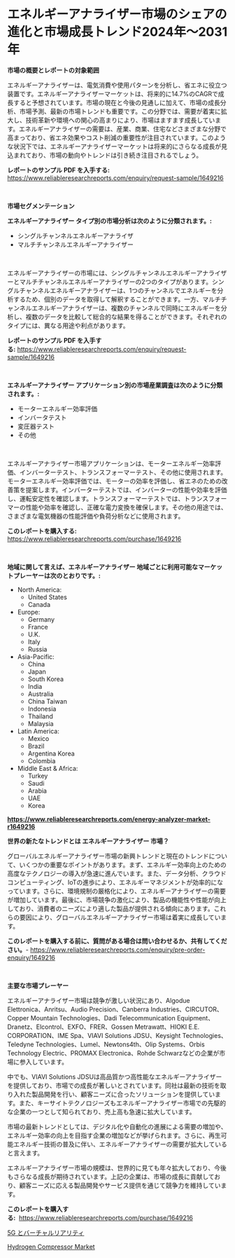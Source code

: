 <p><h1>エネルギーアナライザー市場のシェアの進化と市場成長トレンド2024年～2031年</h1></p><p><strong>市場の概要とレポートの対象範囲</strong></p>
<p><p>エネルギーアナライザーは、電気消費や使用パターンを分析し、省エネに役立つ装置です。エネルギーアナライザーマーケットは、将来的に14.7%のCAGRで成長すると予想されています。市場の現在と今後の見通しに加えて、市場の成長分析、市場予測、最新の市場トレンドも重要です。この分野では、需要が着実に拡大し、技術革新や環境への関心の高まりにより、市場はますます成長しています。エネルギーアナライザーの需要は、産業、商業、住宅などさまざまな分野で高まっており、省エネ効果やコスト削減の重要性が注目されています。このような状況下では、エネルギーアナライザーマーケットは将来的にさらなる成長が見込まれており、市場の動向やトレンドは引き続き注目されるでしょう。</p></p>
<p><strong>レポートのサンプル PDF を入手する:</strong> <a href="https://www.reliableresearchreports.com/enquiry/request-sample/1649216">https://www.reliableresearchreports.com/enquiry/request-sample/1649216</a></p>
<p>&nbsp;</p>
<p><strong>市場セグメンテーション</strong></p>
<p><strong>エネルギーアナライザー タイプ別の市場分析は次のように分類されます。:</strong></p>
<p><ul><li>シングルチャンネルエネルギーアナライザ</li><li>マルチチャンネルエネルギーアナライザー</li></ul></p>
<p>&nbsp;</p>
<p><p>エネルギーアナライザーの市場には、シングルチャンネルエネルギーアナライザーとマルチチャンネルエネルギーアナライザーの2つのタイプがあります。シングルチャンネルエネルギーアナライザーは、1つのチャンネルでエネルギーを分析するため、個別のデータを取得して解釈することができます。一方、マルチチャンネルエネルギーアナライザーは、複数のチャンネルで同時にエネルギーを分析し、複数のデータを比較して総合的な結果を得ることができます。それぞれのタイプには、異なる用途や利点があります。</p></p>
<p><strong>レポートのサンプル PDF を入手する:</strong>&nbsp;<a href="https://www.reliableresearchreports.com/enquiry/request-sample/1649216">https://www.reliableresearchreports.com/enquiry/request-sample/1649216</a></p>
<p>&nbsp;</p>
<p><strong> エネルギーアナライザー アプリケーション別の市場産業調査は次のように分類されます。:</strong></p>
<p><ul><li>モーターエネルギー効率評価</li><li>インバータテスト</li><li>変圧器テスト</li><li>その他</li></ul></p>
<p>&nbsp;</p>
<p><p>エネルギーアナライザー市場アプリケーションは、モーターエネルギー効率評価、インバーターテスト、トランスフォーマーテスト、その他に使用されます。モーターエネルギー効率評価では、モーターの効率を評価し、省エネのための改善策を提案します。インバーターテストでは、インバーターの性能や効率を評価し、運転安定性を確認します。トランスフォーマーテストでは、トランスフォーマーの性能や効率を確認し、正確な電力変換を確保します。その他の用途では、さまざまな電気機器の性能評価や負荷分析などに使用されます。</p></p>
<p><strong>このレポートを購入する:</strong>&nbsp; <a href="https://www.reliableresearchreports.com/purchase/1649216">https://www.reliableresearchreports.com/purchase/1649216</a></p>
<p>&nbsp;</p>
<p><strong>地域に関して言えば、エネルギーアナライザー 地域ごとに利用可能なマーケットプレーヤーは次のとおりです。:</strong></p>
<p><ul>
    <li>
        North America:
        <ul>
            <li>United States</li>
            <li>Canada</li>
        </ul>
    </li>
    <li>
        Europe:
        <ul>
            <li>Germany</li>
            <li>France</li>
            <li>U.K.</li>
            <li>Italy</li>
            <li>Russia</li>
        </ul>
    </li>
    <li>
        Asia-Pacific:
        <ul>
            <li>China</li>
            <li>Japan</li>
            <li>South Korea</li>
            <li>India</li>
            <li>Australia</li>
            <li>China Taiwan</li>
            <li>Indonesia</li>
            <li>Thailand</li>
            <li>Malaysia</li>
        </ul>
    </li>
    <li>
        Latin America:
        <ul>
            <li>Mexico</li>
            <li>Brazil</li>
            <li>Argentina Korea</li>
            <li>Colombia</li>
        </ul>
    </li>
    <li>
        Middle East & Africa:
        <ul>
            <li>Turkey</li>
            <li>Saudi</li>
            <li>Arabia</li>
            <li>UAE</li>
            <li>Korea</li>
        </ul>
    </li>
    </ul></p>
<p><strong><a href="https://www.reliableresearchreports.com/energy-analyzer-market-r1649216">https://www.reliableresearchreports.com/energy-analyzer-market-r1649216</a></strong>&nbsp;</p>
<p><strong>世界の新たなトレンドとは エネルギーアナライザー 市場？</strong></p>
<p><p>グローバルエネルギーアナライザー市場の新興トレンドと現在のトレンドについて、いくつかの重要なポイントがあります。まず、エネルギー効率向上のための高度なテクノロジーの導入が急速に進んでいます。また、データ分析、クラウドコンピューティング、IoTの進歩により、エネルギーマネジメントが効率的になっています。さらに、環境規制の厳格化により、エネルギーアナライザーの需要が増加しています。最後に、市場競争の激化により、製品の機能性や性能が向上しており、消費者のニーズにより適した製品が提供される傾向にあります。これらの要因により、グローバルエネルギーアナライザー市場は着実に成長しています。</p></p>
<p><strong>このレポートを購入する前に、質問がある場合は問い合わせるか、共有してください。</strong>- <a href="https://www.reliableresearchreports.com/enquiry/pre-order-enquiry/1649216">https://www.reliableresearchreports.com/enquiry/pre-order-enquiry/1649216</a></p>
<p>&nbsp;</p>
<p><strong>主要な市場プレーヤー</strong></p>
<p><p>エネルギーアナライザー市場は競争が激しい状況にあり、Algodue Elettronica、Anritsu、Audio Precision、Canberra Industries、CIRCUTOR、Copper Mountain Technologies、Dadi Telecommunication Equipment、Dranetz、Elcontrol、EXFO、FRER、Gossen Metrawatt、HIOKI E.E. CORPORATION、IME Spa、VIAVI Solutions JDSU、Keysight Technologies、Teledyne Technologies、Lumel、Newtons4th、Olip Systems、Orbis Technology Electric、PROMAX Electronica、Rohde Schwarzなどの企業が市場に参入しています。</p><p>中でも、VIAVI Solutions JDSUは高品質かつ高性能なエネルギーアナライザーを提供しており、市場での成長が著しいとされています。同社は最新の技術を取り入れた製品開発を行い、顧客ニーズに合ったソリューションを提供しています。また、キーサイトテクノロジーズもエネルギーアナライザー市場での先駆的な企業の一つとして知られており、売上高も急速に拡大しています。</p><p>市場の最新トレンドとしては、デジタル化や自動化の進展による需要の増加や、エネルギー効率の向上を目指す企業の増加などが挙げられます。さらに、再生可能エネルギー技術の普及に伴い、エネルギーアナライザーの需要が拡大していると言えます。</p><p>エネルギーアナライザー市場の規模は、世界的に見ても年々拡大しており、今後もさらなる成長が期待されています。上記の企業は、市場の成長に貢献しており、顧客ニーズに応える製品開発やサービス提供を通じて競争力を維持しています。</p></p>
<p><strong>このレポートを購入する:</strong>&nbsp;&nbsp;<a href="https://www.reliableresearchreports.com/purchase/1649216">https://www.reliableresearchreports.com/purchase/1649216</a></p>
<p><p><a href="https://medium.com/@bulahhamill28/5g%E3%81%A8%E4%BB%AE%E6%83%B3%E7%8F%BE%E5%AE%9F%E5%B8%82%E5%A0%B4%E3%81%AF-%E5%B8%82%E5%A0%B4%E3%82%B7%E3%82%A7%E3%82%A2-%E5%B8%82%E5%A0%B4%E5%8B%95%E5%90%91-%E5%B8%82%E5%A0%B4%E6%88%90%E9%95%B7%E3%81%AB%E9%96%A2%E3%81%99%E3%82%8B%E6%83%85%E5%A0%B1%E3%82%92%E6%8F%90%E4%BE%9B%E3%81%97%E3%81%A6%E3%81%84%E3%81%BE%E3%81%99-615e9f9b12ba">5G とバーチャルリアリティ</a></p><p><a href="https://github.com/kathiaseamanalvaradovlprc2h/Market-Research-Report-List-2/blob/main/hydrogen-compressor-market.md">Hydrogen Compressor Market</a></p></p>